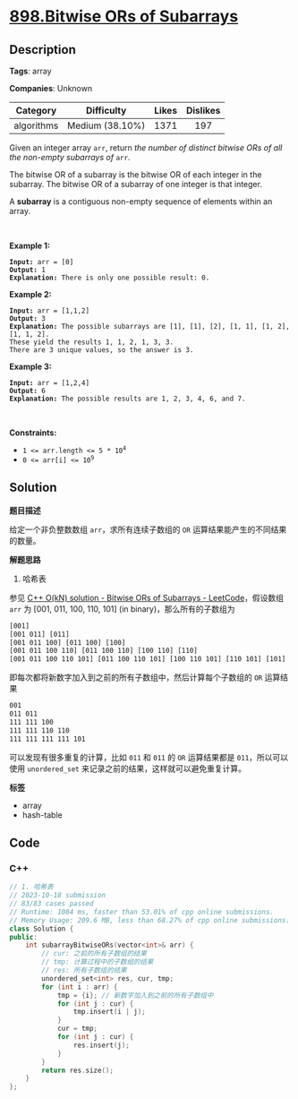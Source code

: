 # [898.Bitwise ORs of Subarrays](https://leetcode.com/problems/bitwise-ors-of-subarrays/description/)

## Description

**Tags**: array

**Companies**: Unknown

|  Category  |   Difficulty    | Likes | Dislikes |
| :--------: | :-------------: | :---: | :------: |
| algorithms | Medium (38.10%) | 1371  |   197    |

<p>Given an integer array <code>arr</code>, return <em>the number of distinct bitwise ORs of all the non-empty subarrays of</em> <code>arr</code>.</p>
<p>The bitwise OR of a subarray is the bitwise OR of each integer in the subarray. The bitwise OR of a subarray of one integer is that integer.</p>
<p>A <strong>subarray</strong> is a contiguous non-empty sequence of elements within an array.</p>
<p>&nbsp;</p>
<p><strong class="example">Example 1:</strong></p>
<pre><code><strong>Input:</strong> arr = [0]
<strong>Output:</strong> 1
<strong>Explanation:</strong> There is only one possible result: 0.</code></pre>
<p><strong class="example">Example 2:</strong></p>
<pre><code><strong>Input:</strong> arr = [1,1,2]
<strong>Output:</strong> 3
<strong>Explanation:</strong> The possible subarrays are [1], [1], [2], [1, 1], [1, 2], [1, 1, 2].
These yield the results 1, 1, 2, 1, 3, 3.
There are 3 unique values, so the answer is 3.</code></pre>
<p><strong class="example">Example 3:</strong></p>
<pre><code><strong>Input:</strong> arr = [1,2,4]
<strong>Output:</strong> 6
<strong>Explanation:</strong> The possible results are 1, 2, 3, 4, 6, and 7.</code></pre>
<p>&nbsp;</p>
<p><strong>Constraints:</strong></p>
<ul>
  <li><code>1 &lt;= arr.length &lt;= 5 * 10<sup>4</sup></code></li>
  <li><code>0 &lt;= arr[i] &lt;= 10<sup>9</sup></code></li>
</ul>

## Solution

**题目描述**

给定一个非负整数数组 `arr`，求所有连续子数组的 `OR` 运算结果能产生的不同结果的数量。

**解题思路**

1. 哈希表

参见 [C++ O(kN) solution - Bitwise ORs of Subarrays - LeetCode](https://leetcode.com/problems/bitwise-ors-of-subarrays/solutions/165859/C++-O(kN)-solution/)，假设数组 `arr` 为 [001, 011, 100, 110, 101] (in binary)，那么所有的子数组为

```txt
[001]
[001 011] [011]
[001 011 100] [011 100] [100]
[001 011 100 110] [011 100 110] [100 110] [110]
[001 011 100 110 101] [011 100 110 101] [100 110 101] [110 101] [101]
```

即每次都将新数字加入到之前的所有子数组中，然后计算每个子数组的 `OR` 运算结果

```txt
001
011 011
111 111 100
111 111 110 110
111 111 111 111 101
```

可以发现有很多重复的计算，比如 `011` 和 `011` 的 `OR` 运算结果都是 `011`，所以可以使用 `unordered_set` 来记录之前的结果，这样就可以避免重复计算。

**标签**

- array
- hash-table

<!-- code start -->
## Code

### C++

```cpp
// 1. 哈希表
// 2023-10-18 submission
// 83/83 cases passed
// Runtime: 1084 ms, faster than 53.01% of cpp online submissions.
// Memory Usage: 209.6 MB, less than 68.27% of cpp online submissions.
class Solution {
public:
    int subarrayBitwiseORs(vector<int>& arr) {
        // cur: 之前的所有子数组的结果
        // tmp: 计算过程中的子数组的结果
        // res: 所有子数组的结果
        unordered_set<int> res, cur, tmp;
        for (int i : arr) {
            tmp = {i}; // 新数字加入到之前的所有子数组中
            for (int j : cur) {
                tmp.insert(i | j);
            }
            cur = tmp;
            for (int j : cur) {
                res.insert(j);
            }
        }
        return res.size();
    }
};
```

<!-- code end -->

